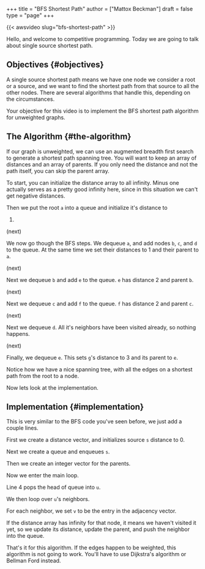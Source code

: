 +++
title = "BFS Shortest Path"
author = ["Mattox Beckman"]
draft = false
type = "page"
+++

{{< awsvideo slug="bfs-shortest-path" >}}

Hello, and welcome to competitive programming.  Today we are going to talk
about single source shortest path.


## Objectives {#objectives}

A single source shortest path means we have one node we consider a root
or a source, and we want to find the shortest path from that source
to all the other nodes.  There are several algorithms that handle
this, depending on the circumstances.

Your objective for this video is to implement the BFS shortest path algorithm
for unweighted graphs.


## The Algorithm {#the-algorithm}

If our graph is unweighted, we can use an augmented breadth first search
to generate a shortest path spanning tree.  You will want to keep
an array of distances and an array of parents.
If you only need the distance and not the path itself, you can skip
the parent array.

To start, you can initialize the distance array to all infinity.
Minus one actually serves as a pretty good infinity here, since in this
situation we can't get negative distances.

Then we put the root `a` into a queue and initialize it's distance to

1.

(next)

We now go though the BFS steps.  We dequeue `a`, and add
nodes `b`, `c`, and `d` to the queue.  At the same time we set
their distances to 1 and their parent to `a`.

(next)

Next we dequeue `b` and add `e` to the queue.  `e` has distance 2
and parent `b`.

(next)

Next we dequeue `c` and add `f` to the queue.  `f` has distance 2
and parent `c`.

(next)

Next we dequeue `d`.  All it's neighbors have been visited already,
so nothing happens.

(next)

Finally, we dequeue `e`.  This sets `g`'s distance to 3 and its parent
to `e`.

Notice how we have a nice spanning tree, with all the edges on a shortest
path from the root to a node.

Now lets look at the implementation.


## Implementation {#implementation}

This is very similar to the BFS code you've seen before, we just add
a couple lines.

First we create a distance vector, and initializes source `s`
distance to 0.

Next we create a queue and enqueues `s`.

Then we create an integer vector for the parents.

Now we enter the main loop.

Line 4 pops the head of queue into `u`.

We then loop over `u`'s neighbors.

For each neighbor, we set `v` to be the entry in the adjacency
vector.

If the distance array has infinity for that node, it means we haven't
visited it yet, so we update its distance,
update the parent, and push the neighbor into the queue.

That's it for this algorithm.  If the edges happen to be weighted,
this algorithm is not going to work.  You'll have to use Dijkstra's
algorithm or Bellman Ford instead.
